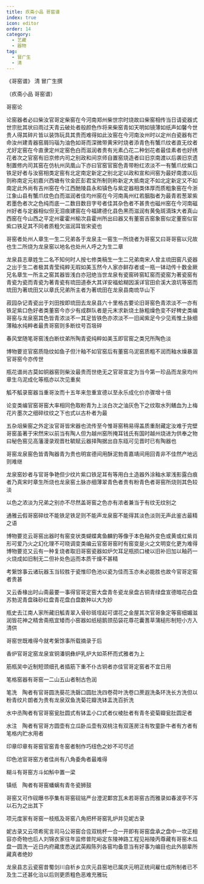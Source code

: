 ```yaml
---
title: 疚斋小品 哥窑谱
index: true
icon: editor
order: 14
category:
  - 艺藏
  - 器物
tag:
  - 冒广生
  - 清
---
```


《哥窑谱》 清 冒广生撰  

（疚斋小品 哥窑谱）  

哥窑论  

论窑器者必曰柴汝官哥定柴窑在今河南郑州柴世宗时烧故曰柴窑相传当日请瓷器式世宗批其状曰雨过天青云破处者般颜色作将来柴窑青如天明如镜薄如纸声如馨今世贵人得其碎片皆以装饰玩具其贵而难得如此汝窑在今河南汝州时以定州白瓷器有芒命汝州建青器窑屑玛瑙为油色如哥而深微带黄宋时烧者添青色有蟹爪纹者直无纹者尤好定窑在今直隶定州定窑色白而滋润者贵有光素凸花二种划花者最佳素者也好绣花者次之官窑有旧京修内司之别政和间京师自置窑烧造者曰旧京南渡以后袭旧京遗制置修内司其窑在仿杭州凤凰山下亦曰官窑官窑色青带粉红浓淡不一有蟹爪纹紫口铁足好者与汝窑相类定窑有北定南定新定之别北定以政和宣和间窑为最好南渡以后则称南定元初嘉兴西塘有欦金匠彭君宝所制则称新定大抵南定不如北定新定又不如南定此外尚有吉州窑在今江西酏陵县永和镇色与紫定器相类体厚而质粗象窑在今浙江象山县有蟹爪纹色白而滋润者佳均州窑在今河南禹州红若胭脂者为最青若葱翠紫若墨色者次之色纯而底一二数目数目字号者佳其杂色者不甚贵也磁州窑在今河南磁州好者与定器相似但无泪痕建窑在今福建德化县色黑而滋润有黄兔斑滴珠大者真山西窑在今山西之平定州霍霍州榆次县霍州所出曰器又有董窑吉窑象窑似定董窑似官紫口铁足其不同者质粗欠滋润耳皆宋瓷也  

哥窑者处州人章生一生二兄弟各于龙泉主一窑生一所烧者为哥窑又曰哥哥窑以兄故也生二所烧为龙泉窑以地名也处州人呼之为生二章  

龙泉县志章姓生二名不知何时人按七修类稿生一生二兄弟南宋人曾主琉田窑凡瓷器之出于生二者极其青莹纯粹无瑕如美玉然今人家亦鲜存者或一瓶一钵动传十数金厥兄名章生一所主之窑其器皆浅白亦冠绝当世龙泉有瓷窑砖窑缸窑而瓷窑为著瓷窑有青瓷为瓷而青瓷为著青瓷有琉田道泰大其详安福蛤糊因溪详官田俞溪大浪坑等窑而琉田为著琉田又以章氏兄弟所主者为著琉田在龙泉县南琉华山下  

菽园杂记青瓷出于刘田按即琉田去龙泉县六十里格古要论旧哥窑色青浓淡不一亦有铁足紫口色好者类董窑今亦少有成群队者是元末求新烧土脉粗燥色变不好稗史类编哥窑与龙泉窑其色皆青浓淡不一其足皆铁色亦浓淡不一旧闻紫足今少见焉惟土脉细薄釉水纯粹者最贵哥窑则多断纹号百圾碎  

春风堂随笔哥窑浅白断纹弟所陶青瓷纯粹如美玉即官窑之类兄所陶色淡  

博物要览官窑质隐纹如鱼子但汁釉不如官窑后有董窑乌泥窑质粗不润而釉水燥暴涸官哥窑今亦传世  

瓶花谱尚古莫如铜器窑则柴汝最贵而世绝无之官哥宣定为当今第一珍品而龙泉均州章生乌泥成化等瓶亦以次见重矣  

觚不觚录窑器当重哥汝而十五年来忽重宣德以至永乐成化价亦骤增十倍  

论变类编官窑哥窑大率相同色取粉青为上淡白次之油灰色下之纹取水列鳝血为上梅花片墨次之细碎纹纹之下也式以古朴者为最  

五杂俎柴窑之外定汝官哥皆宋器也流传至今惟哥窑稍易得盖质重耐藏定汝难于完壁哥窑虽著于宋然宋以前当有陶人但为越州窑所掩耳钱氏有国时越州烧进为供奉之物曰秘色窑见高藩漫录观晋杜毓赋云器择陶据出自东瓯可见晋时已有陶器也  

哥窑龙泉窑色皆青陶器青为贵也明宣德间用酥泥勃青嘉靖间用回青非不佳然产地远则难继  

龙泉窑妙者与官哥争艳但少纹片紫口铁足耳有等用白土造器外涂釉水翠浅影露白痕者乃真宋时章生所烧也龙泉窑土脉亦细薄翠青色者贵有粉青色者哥窑所烧则其色较淡  

以色之浓淡为兄弟之别亦不尽然盖哥窑之色亦有浓者兼当于有纹无纹别之  

通雅云假哥窑碎纹不能铁足铁足则不能声龙泉窑不能得其淡色淡则无声此鉴古最精之语  

博物要览云哥窑出器时有窑变状类蝴蝶禽鱼麟豹等像于本色釉外变色或黄或红紫肖形可爱乃火之幻化理不可晓调变类编云官窑哥窑时有窑变是火之文明变化更为难得博物要览又云有一种复烧者取旧哥窑瓷器如炉欠耳足瓶损口棱以旧补旧加以釉药一火烧成如旧制无二但补处色运而本质干燥不甚精  

考縏馀事云诸玩器玉当较胜于瓷惟印色池以瓷为佳而玉亦未必能胜也故今官哥定窑者贵甚  

又云香椽出时山斋最要一事得官哥定窑大盘青冬瓷龙泉盘古铜青绿盘宣德暗花白盘苏勃泥青盘硃砂红盘青花盘白盘数种以大为妙  

瓶史去江南人家所藏旧觚青翠入骨砂斑垤起可谓花之金屋其次官哥象定等窑细媚滋润皆花神之精舍斋瓶宜矮而小窑器如纸槌鹅颈茄袋花尊花囊蓍草蒲槌形制短小方入清供  

哥窑世既难得今就考縏馀事所载摘录于后  

香炉官哥定窑龙泉宣铜潘铜彝炉乳炉大如茶杯而式雅者为上  

筋瓶吴中近制短颈细孔者插筋下重不仆古铜者亦佳官哥定窑者不宜日用  

笔格窑器有哥窑一二山五山者制古色润  

笔洗　陶者有官哥圆洗葵花洗磬口圆肚洗四卷荷叶洗卷口蔗遐洗条环洗长方洗但以粉青纹片朗者为贵有龙泉双鱼洗菊花瓣洗钵盂洗百折洗  

水中丞陶者有官哥窑瓮肚圆式有钵盂小口式者仪棱肚者有青冬瓷菊瓣瓮肚圆足者  

水注　陶者有官哥方圆壶有立瓜卧瓜壶有双桃注有双莲房注有牧童卧牛者有方者有笔格内贮水用者  

印章印章有哥窑官窑青冬窑者制作巧纽色之妙不可尽述  

印色池官哥窑方者佳尚有八角委角者最难得  

糊斗有哥窑方斗如斛中置一梁  

镇纸　陶者有哥窑蟠螭有青冬瓷狮鼓  

哥窑又可作砚曝书亭集有哥窑砚铭严台澄泥鄴宫瓦未若哥窑古而雅录如春波亭不泻以石为之出其下  

项元度家有哥窑一枝瓶及哥窑八角把杯哥窑乳炉并见妮古录  

妮古录又云项希宪言司马公哥窑合卺双桃杯一合一开即有哥窑盘承之盘中一坎正相容亦奇物也后人刘锦衣家往年监修普陀峪定东陵神路工程见裕陵丙尊藏有哥窑木瓜盘一圆洗一近日内府藏庋悉送武英殿陈列各窑均备意当有好事为编目也此外朋辈所藏真者绝妙  

龙泉县志云瓷窑昔蜀剑川自析乡立庆元县窑地已属庆元明正统间雇仕成所制者已不及生二还甚化治以后则更质粗色恶难充雅玩  
